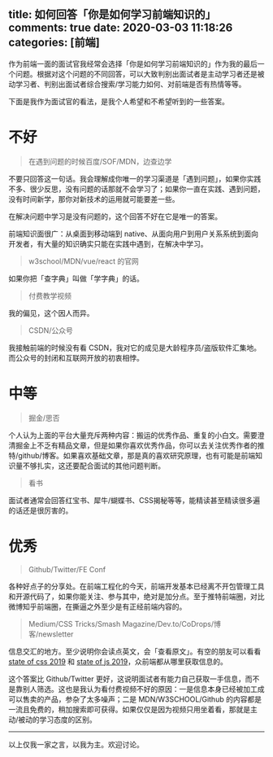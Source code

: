 title: 如何回答「你是如何学习前端知识的」
comments: true
date: 2020-03-03 11:18:26
categories: [前端]
---
作为前端一面的面试官我经常会选择「你是如何学习前端知识的」作为我的最后一个问题。根据对这个问题的不同回答，可以大致判别出面试者是主动学习者还是被动学习者、判别出面试者综合搜索/学习能力如何、对前端是否有热情等等。

下面是我作为面试官的看法，是我个人希望和不希望听到的一些答案。

# 不好
> 在遇到问题的时候百度/SOF/MDN，边查边学

不要只回答这一句话。我会理解成你唯一的学习渠道是「遇到问题」，如果你实践不多、很少反思，没有问题的话那就不会学习了；如果你一直在实践、遇到问题，没有时间新学，那你对新技术的运用就可能要差一些。

在解决问题中学习是没有问题的，这个回答不好在它是唯一的答案。

前端知识面很广：从桌面到移动端到 native、从面向用户到用户关系系统到面向开发者，有大量的知识确实只能在实践中遇到，在解决中学习。

> w3school/MDN/vue/react 的官网

如果你把「查字典」叫做「学字典」的话。

> 付费教学视频

我的偏见，这个因人而异。

> CSDN/公众号

我接触前端的时候没有看 CSDN，我对它的成见是大龄程序员/盗版软件汇集地。而公众号的封闭和互联网开放的初衷相悖。

# 中等
> 掘金/思否

个人认为上面的平台大量充斥两种内容：搬运的优秀作品、重复的小白文。需要澄清掘金上不乏有精品文章，但是如果你喜欢优秀作品，你可以去关注优秀作者的推特/github/博客。如果喜欢基础文章，那是真的喜欢研究原理，也有可能是前端知识量不够扎实，这还要配合面试的其他问题判断。

> 看书

面试者通常会回答红宝书、犀牛/蝴蝶书、CSS揭秘等等，能精读甚至精读很多遍的话还是很厉害的。

# 优秀
> Github/Twitter/FE Conf

各种好点子的分享处。在前端工程化的今天，前端开发基本已经离不开包管理工具和开源代码了，如果你能关注、参与其中，绝对是加分点。至于推特前端圈，对比微博知乎前端圈，在撕逼之外至少是有正经前端内容的。

> Medium/CSS Tricks/Smash Magazine/Dev.to/CoDrops/博客/newsletter

信息交汇的地方。至少说明你会读点英文，会「查看原文」。有空的朋友可以看看 [state of css 2019](https://2019.stateofcss.com/resources/) 和 [state of js 2019](https://2019.stateofjs.com/resources/)，众前端都从哪里获取信息的。

这个答案比 Github/Twitter 更好，这说明面试者有能力自己获取一手信息，而不是靠别人筛选。这也是我认为看付费视频不好的原因：一是信息本身已经被加工成可以售卖的产品，参杂了太多噪声；二是 MDN/W3SCHOOL/Github 的内容都是一流且免费的，稍加搜索即可获得。如果仅仅是因为视频只用坐着看，那就是主动/被动的学习态度的区别。

---

以上仅我一家之言，以我为主。欢迎讨论。
